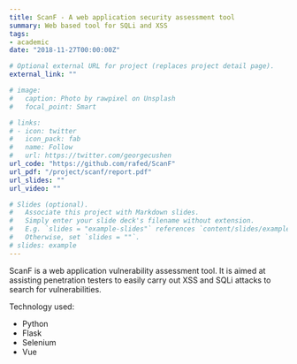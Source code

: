 ```yaml
---
title: ScanF - A web application security assessment tool
summary: Web based tool for SQLi and XSS
tags:
- academic
date: "2018-11-27T00:00:00Z"

# Optional external URL for project (replaces project detail page).
external_link: ""

# image:
#   caption: Photo by rawpixel on Unsplash
#   focal_point: Smart

# links:
# - icon: twitter
#   icon_pack: fab
#   name: Follow
#   url: https://twitter.com/georgecushen
url_code: "https://github.com/rafed/ScanF"
url_pdf: "/project/scanf/report.pdf"
url_slides: ""
url_video: ""

# Slides (optional).
#   Associate this project with Markdown slides.
#   Simply enter your slide deck's filename without extension.
#   E.g. `slides = "example-slides"` references `content/slides/example-slides.md`.
#   Otherwise, set `slides = ""`.
# slides: example
---
```


ScanF is a web application vulnerability assessment tool. It is aimed at assisting penetration testers to easily carry out XSS and SQLi attacks to search for vulnerabilities.

Technology used:
- Python
- Flask
- Selenium
- Vue